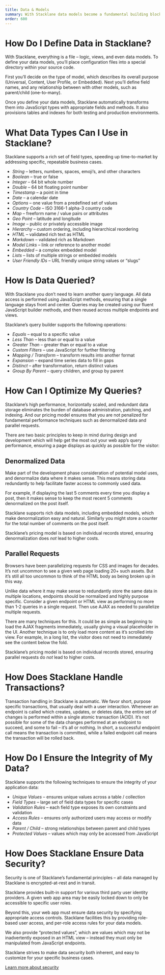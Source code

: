 ```yaml
---
title: Data & Models
summary: With Stacklane data models become a fundamental building block of the web – as easy to use and define as a CSS file.
order: 600
---
```


# How Do I Define Data in Stacklane?

With Stacklane, everything is a file – logic, views, and even data models.  To define your data models, you’ll place configuration files into a special directory within your source code.

First you’ll decide on the type of model, which describes its overall purpose (Universal, Content, User Profile, or Embedded).  Next you’ll define field names, and any relationship between with other models, such as parent/child (one-to-many).

Once you define your data models, Stacklane automatically transforms them into JavaScript types with appropriate fields and methods.  It also provisions tables and indexes for both testing and production environments.

# What Data Types Can I Use in Stacklane?

Stacklane supports a rich set of field types, speeding up time-to-market by addressing specific, repeatable business cases.

- *String* – letters, numbers, spaces, emoji’s, and other characters
- *Boolean* – true or false
- *Integer* – 64 bit whole number
- *Double* – 64 bit floating point number
- *Timestamp* – a point in time
- *Date* – a calendar date
- *Options* – one value from a predefined set of values
- *Country Code* – ISO 3166-1 alpha-3 country code
- *Map* – freeform name / value pairs or attributes
- *Geo Point* – latitude and longitude
- *Image* – public or privately accessible image
- *Hierarchy* – custom ordering, including hierarchical reordering
- *HTML* – validated rich text as HTML
- *Markdown* – validated rich as Markdown
- *Model Links* – link or reference to another model
- *Embedded* – a complex embedded model
- *Lists* – lists of multiple strings or embedded models
- *User Friendly IDs* – URL friendly unique string values or “slugs”

# How Is Data Queried?

With Stacklane you don’t need to learn another query language.  All data access is performed using JavaScript methods, ensuring that a single language stays front and center.  Queries may be created using our fluent JavaScript builder methods, and then reused across multiple endpoints and views.

Stacklane’s query builder supports the following operations:

- *Equals* – equal to a specific value
- *Less Than* – less than or equal to a value
- *Greater Than* – greater than or equal to a value
- *Custom Filters* – use JavaScript for further filtering
- *Mapping / Transform* – transform results into another format
- *Expansion* – expand time series data to fill in gaps
- *Distinct* – after transformation, return distinct values
- *Group By Parent* – query children, and group by parent

# How Can I Optimize My Queries?

Stacklane’s high performance, horizontally scaled, and redundant data storage eliminates the burden of database administration, patching, and indexing.  And our pricing model ensures that you are not penalized for fundamental performance techniques such as denormalized data and parallel requests.

There are two basic principles to keep in mind during design and development which will help get the most out your web app’s query performance, ensuring a page displays as quickly as possible for the visitor:

## Denormalized Data

Make part of the development phase consideration of potential model uses, and denormalize data where it makes sense.  This means storing data redundantly to help facilitate faster access to commonly used data.

For example, if displaying the last 5 comments every time you display a post, then it makes sense to keep the most recent 5 comments denormalized on the post itself.

Stacklane supports rich data models, including embedded models, which make denormalization easy and natural.  Similarly you might store a counter for the total number of comments on the post itself.

Stacklane’s pricing model is based on individual records stored, ensuring denormalization does _not_ lead to higher costs.

## Parallel Requests

Browsers have been parallelizing requests for CSS and images for decades.  It’s not uncommon to see a given web page loading 20+ such assets.  But it’s still all too uncommon to think of the HTML body as being broken up in this way.

Unlike data where it may make sense to redundantly store the same data in multiple locations, endpoints should be normalized and highly purpose specific.  Consider a given endpoint or HTML view as performing no more than 1-2 queries in a single request.  Then use AJAX as needed to parallelize multiple requests.

There are many techniques for this.  It could be as simple as beginning to load the AJAX fragments immediately, usually giving a visual placeholder in the UI.  Another technique is to only load more content as it’s scrolled into view.  For example, in a long list, the visitor does not need to immediately see the content below the fold.

Stacklane’s pricing model is based on individual records stored, ensuring parallel requests do _not_ lead to higher costs.

# How Does Stacklane Handle Transactions?

Transaction handling in Stacklane is automatic.  We favor short, purpose specific transactions, that usually deal with a user interaction.  Whenever an endpoint is called which creates, updates, or deletes data, the entire set of changes is performed within a single atomic transaction (ACID).  It’s not possible for some of the data changes performed at an endpoint to succeed, and some to fail – it’s all or nothing.  In short, a successful endpoint call means the transaction is committed, while a failed endpoint call means the transaction will be rolled back.

# How Do I Ensure the Integrity of My Data?

Stacklane supports the following techniques to ensure the integrity of your application data:

- *Unique Values* – ensures unique values across a table / collection
- *Field Types* – large set of field data types for specific cases
- *Validation Rules* – each field type exposes its own constraints and validation
- *Access Rules* – ensures only authorized users may access or modify data
- *Parent / Child* – strong relationships between parent and child types
- *Protected Values* – values which may only be accessed from JavaScript

# How Does Stacklane Ensure Data Security?

Security is one of Stacklane’s fundamental principles – all data managed by Stacklane is encrypted-at-rest and in transit.

Stacklane provides built-in support for various third party user identity providers.  A given web app area may be easily locked down to only be accessible to specific user roles.

Beyond this, your web app must ensure data security by specifying appropriate access controls.  Stacklane facilities this by providing role-based user access, and per-role access rules for your data models.

We also provide “protected values”, which are values which may not be inadvertently exposed in an HTML view – instead they must only be manipulated from JavaScript endpoints.

Stacklane strives to make data security both inherent, and easy to customize for your specific business cases.

[Learn more about security](/🗄/Article/security.md)
